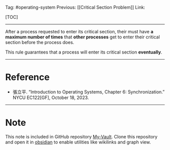 Tag: #operating-system 
Previous: [[Critical Section Problem]]
Link: 

[TOC]

---

After a process requested to enter its critical section, their must have **a maximum number of times** that **other processes** get to enter their critical section before the process does.

This rule guarantees that a process will enter its critical section **eventually**.

---

# Reference

- 張立平. “Introduction to Operating Systems, Chapter 6: Synchronization.” NYCU EC122[GF], October 18, 2023.

---

# Note

This note is included in GitHub repository [My-Vault](https://github.com/LittleD3092/My-Vault.git). Clone this repository and open it in [obsidian](https://obsidian.md/) to enable utilities like wikilinks and graph view.